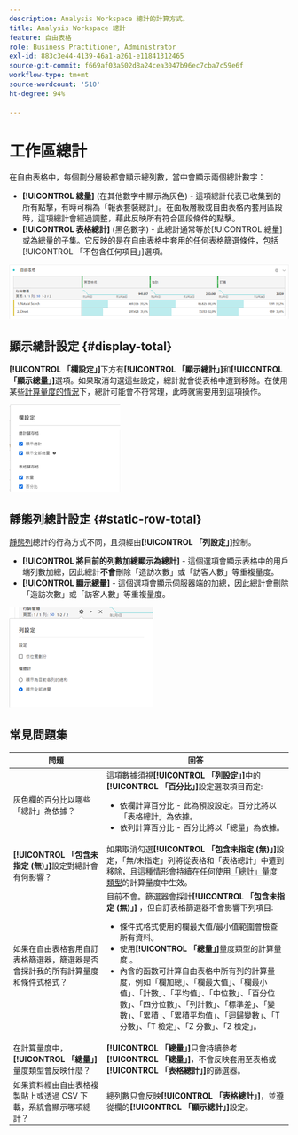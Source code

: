 ```yaml
---
description: Analysis Workspace 總計的計算方式。
title: Analysis Workspace 總計
feature: 自由表格
role: Business Practitioner, Administrator
exl-id: 883c3e44-4139-46a1-a261-e11841312465
source-git-commit: f669af03a502d8a24cea3047b96ec7cba7c59e6f
workflow-type: tm+mt
source-wordcount: '510'
ht-degree: 94%

---
```


# 工作區總計

在自由表格中，每個劃分層級都會顯示總列數，當中會顯示兩個總計數字：

* **[!UICONTROL 總量]** (在其他數字中顯示為灰色) - 這項總計代表已收集到的所有點擊，有時可稱為「報表套裝總計」。在面板層級或自由表格內套用區段時，這項總計會經過調整，藉此反映所有符合區段條件的點擊。
* **[!UICONTROL 表格總計]** (黑色數字) - 此總計通常等於[!UICONTROL 總量]或為總量的子集。它反映的是在自由表格中套用的任何表格篩選條件，包括[!UICONTROL 「不包含任何項目」]選項。

![](assets/total-row.png)

## 顯示總計設定  {#display-total}

**[!UICONTROL 「欄設定」]**&#x200B;下方有&#x200B;**[!UICONTROL 「顯示總計」]**&#x200B;和&#x200B;**[!UICONTROL 「顯示總量」]**&#x200B;選項。如果取消勾選這些設定，總計就會從表格中遭到移除。在使用某些[計算量度的情況](https://experienceleague.adobe.com/docs/analytics/components/calculated-metrics/calcmetrics-reference/cm-totals.html)下，總計可能會不符常理，此時就需要用到這項操作。

![](assets/column-settings-total.png)

## 靜態列總計設定  {#static-row-total}

[靜態列](https://experienceleague.adobe.com/docs/analytics/analyze/analysis-workspace/visualizations/freeform-table/column-row-settings/manual-vs-dynamic-rows.html)總計的行為方式不同，且須經由&#x200B;**[!UICONTROL 「列設定」]**&#x200B;控制。

* **[!UICONTROL 將目前的列數加總顯示為總計]** - 這個選項會顯示表格中的用戶端列數加總，因此總計&#x200B;**不會**&#x200B;刪除「造訪次數」或「訪客人數」等重複量度。
* **[!UICONTROL 顯示總量]** - 這個選項會顯示伺服器端的加總，因此總計會刪除「造訪次數」或「訪客人數」等重複量度。

![](assets/static-rows.png)

## 常見問題集

| 問題 | 回答 |
|---|---|
| 灰色欄的百分比以哪些「總計」為依據？ | 這項數據須視&#x200B;**[!UICONTROL 「列設定」]**&#x200B;中的&#x200B;**[!UICONTROL 「百分比」]**&#x200B;設定選取項目而定:<ul><li>依欄計算百分比 - 此為預設設定。百分比將以「表格總計」為依據。</li><li>依列計算百分比 - 百分比將以「總量」為依據。</li></ul> |
| **[!UICONTROL 「包含未指定 (無)」]**&#x200B;設定對總計會有何影響？ | 如果取消勾選&#x200B;**[!UICONTROL 「包含未指定 (無)」]**&#x200B;設定，「無/未指定」列將從表格和「表格總計」中遭到移除，且這種情形會持續在任何使用[「總計」量度類型](https://experienceleague.adobe.com/docs/analytics/components/calculated-metrics/calcmetric-workflow/m-metric-type-alloc.html)的計算量度中生效。 |
| 如果在自由表格套用自訂表格篩選器，篩選器是否會採計我的所有計算量度和條件式格式？ | 目前不會。篩選器會採計&#x200B;**[!UICONTROL 「包含未指定 (無)」]** ，但自訂表格篩選器不會影響下列項目:<ul><li>條件式格式使用的欄最大值/最小值範圍會檢查所有資料。</li><li>使用&#x200B;**[!UICONTROL 「總量」]**&#x200B;量度類型的計算量度 。</li><li>內含的函數可計算自由表格中所有列的計算量度，例如「欄加總」、「欄最大值」、「欄最小值」、「計數」、「平均值」、「中位數」、「百分位數」、「四分位數」、「列計數」、「標準差」、「變數」、「累積」、「累積平均值」、「迴歸變數」、「T 分數」、「T 檢定」、「Z 分數」、「Z 檢定」。</li></ul> |
| 在計算量度中，**[!UICONTROL 「總量」]**&#x200B;量度類型會反映什麼？ | **[!UICONTROL 「總量」]**&#x200B;只會持續參考&#x200B;**[!UICONTROL 「總量」]**，不會反映套用至表格或&#x200B;**[!UICONTROL 「表格總計」]**&#x200B;的篩選器。 |
| 如果資料經由自由表格複製貼上或透過 CSV 下載，系統會顯示哪項總計？ | 總列數只會反映&#x200B;**[!UICONTROL 「表格總計」]**，並遵從欄的&#x200B;**[!UICONTROL 「顯示總計」]**&#x200B;設定。 |

